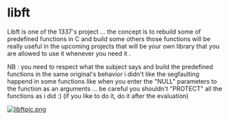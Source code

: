 # libft
Libft is one of the 1337's project ... the concept is to rebuild some of predefined functions in C and build some others 
those functions will be really useful in the upcoming projects that will be your own library that you are allowed to use it whenever you need it .

NB : you need to respect what the subject says and build the predefined functions in the same original's behavior i didn't like the segfaulting happend in some functions like when you enter the "NULL" parameters to the function as an arguments ... be careful you shouldn't "PROTECT" all the functions as i did :) (if you like to do it, do it after the  evaluation)

[![libftpic.png](https://i.postimg.cc/GtNqcyx6/libftpic.png)](https://postimg.cc/1VGpB4TK)

